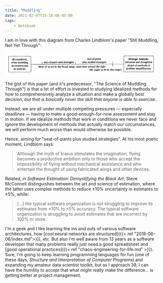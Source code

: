```yaml
---
title: "Muddling"
date: 2021-02-07T15:16:06-05:00
tags:
    - Notebook
---
```


I am in love with this diagram from Charles Lindblom's paper "Still Muddling, Not Yet Through":

![](muddling.png)

The gist of this paper (and it's predecessor, "The Science of Muddling Through") is that a lot of effort is invested in studying idealized methods for how to comprehensively analyze a situation and make a globally best decision, *but that is basically never the skill that anyone is able to exercise*.

Instead, we are all under multiple competing pressures — especially deadlines — having to make a good-enough-for-now assessment and stay in motion. If we idealize methods that work in conditions we never face and ignore the development of methods that actually match our circumstances, we will perform much worse than would otherwise be possible.

Hence, aiming for "seat-of-pants plus studied strategies". At his most poetic moment, Lindblom says:

> Although the myth of Icarus stimulates the imagination, flying becomes a productive ambition only to those who accept the impossibility of flying without mechanical assistance and who entertain the thought of using fabricated wings and other devices.

Related, in *Software Estimation: Demystifying the Black Art*,  Steve McConnell distinguishes between the art and science of estimation, where the latter uses complex methods to reduce &pm;10% uncertainty in estimates to &pm;5%, while:

> […] the typical software organization is not struggling to improve its estimates from &pm;10% to &pm;5% accuracy. The typical software organization is struggling to avoid estimates that are incorrect by 100% or more.

I'm a geek and I like learning the ins and outs of various software architectures, how [cool neural networks are structured]({{< ref "2018-06-06/index.md">}}), etc. But also I'm well aware from 13 years as a software developer that many problems really just need a good spreadsheet and [good operational practices]({{< ref "chaos-engineering-for-life.md" >}}). Sure, I'm going to keep learning programming languages for fun (one of these days, *Structure and Interpretation of Computer Programs*) and expanding my amateur data scientist toolkit, but as I approach 39, I can have the humility to accept that what might really make the difference… is getting better at project management.
